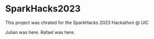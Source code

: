 # SparkHacks2023
This project was chrated for the SparkHacks 2023 Hackathon @ UIC

Julian was here.
Rafael was here.